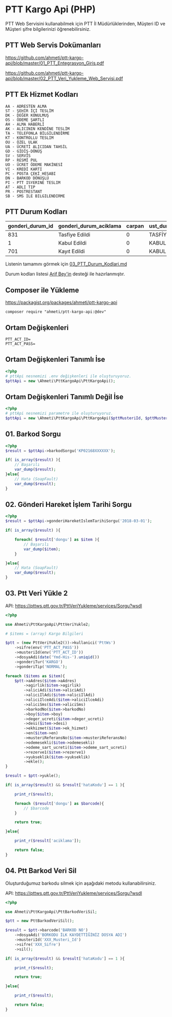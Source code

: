 # PTT Kargo Api (PHP)
PTT Web Servisini kullanabilmek için PTT İl Müdürlüklerinden, Müşteri ID ve Müşteri şifre bilgilerinizi öğrenebilirsiniz.

## PTT Web Servis Dokümanları
https://github.com/ahmeti/ptt-kargo-api/blob/master/01_PTT_Entegrasyon_Giris.pdf

https://github.com/ahmeti/ptt-kargo-api/blob/master/02_PTT_Veri_Yukleme_Web_Servisi.pdf

## PTT Ek Hizmet Kodları
```
AA - ADRESTEN ALMA
ST - ŞEHİR İÇİ TESLİM
DK - DEĞER KONULMUŞ
OS - ÖDEME ŞARTLI
AH - ALMA HABERLİ
AK - ALICININ KENDİNE TESLİM
TA - TELEFONLA BİLGİLENDİRME
KT - KONTROLLU TESLIM
OU - ÖZEL ULAK
UA - ÜCRETİ ALICIDAN TAHSİL
GD - GİDİŞ-DÖNÜŞ
SV - SERVİS
RP - RESMİ PUL
UO - ÜCRET ÖDEME MAKİNESİ
VI - KREDİ KARTI
PC - POSTA ÇEKİ HESABI
DN - BARKOD DÖNÜŞLÜ
PI - PTT ISYERINE TESLIM
AT - ADLI TIP
PR - POSTRESTANT
SB - SMS ILE BILGILENDIRME
```

## PTT Durum Kodları
| gonderi_durum_id | gonderi_durum_aciklama                                                | carpan | ust_durum_ad         | ust_durum_id |
|------------------|-----------------------------------------------------------------------|--------|----------------------|--------------|
| 831              | Tasfiye Edildi                                                        | 0      | TASFİYE              | 999          |
| 1                | Kabul Edildi                                                          | 0      | KABUL                | 1000         |
| 701              | Kayıt Edildi                                                          | 0      | KABUL                | 1000         |

Listenin tamamını görmek için [03_PTT_Durum_Kodlari.md](https://github.com/ahmeti/ptt-kargo-api/blob/master/03_PTT_Durum_Kodlari.md) 

Durum kodları listesi [Arif Bey'in](https://github.com/arifw3) desteği ile hazırlanmıştır.

## Composer ile Yükleme
https://packagist.org/packages/ahmeti/ptt-kargo-api
```code
composer require "ahmeti/ptt-kargo-api:@dev"
```

## Ortam Değişkenleri
```code
PTT_ACT_ID=
PTT_ACT_PASS=
```

## Ortam Değişkenleri Tanımlı İse
```php
<?php
# pttApi nesnemizi .env değişkenleri ile oluşturuyoruz.
$pttApi = new \Ahmeti\PttKargoApi\PttKargoApi();
```

## Ortam Değişkenleri Tanımlı Değil İse
```php
<?php
# pttApi nesnemizi parametre ile oluşturuyoruz.
$pttApi = new \Ahmeti\PttKargoApi\PttKargoApi($pttMusteriId, $pttMusteriSifre);
```

## 01. Barkod Sorgu
```php
<?php
$result = $pttApi->barkodSorgu('KP02168XXXXXX');

if( is_array($result) ){
    // Başarılı
    var_dump($result);
}else{
    // Hata (SoapFault)
    var_dump($result);
}
```

## 02. Gönderi Hareket İşlem Tarihi Sorgu
```php
<?php
$result = $pttApi->gonderiHareketIslemTarihiSorgu('2018-03-01');

if( is_array($result) ){

    foreach( $result['dongu'] as $item ){
        // Başarılı
        var_dump($item);
    }

}else{
    // Hata (SoapFault)
    var_dump($result);
}
```

## 03. Ptt Veri Yükle 2

API: https://pttws.ptt.gov.tr/PttVeriYukleme/services/Sorgu?wsdl

```php
<?php

use Ahmeti\PttKargoApi\PttVeriYukle2;

# $items = (array) Kargo Bilgileri

$ptt = (new PttVeriYukle2())->kullanici('PttWs')
    ->sifre(env('PTT_ACT_PASS'))
    ->musteriId(env('PTT_ACT_ID'))
    ->dosyaAdi(date('Ymd-His-').uniqid())
    ->gonderiTur('KARGO')
    ->gonderiTip('NORMAL');

foreach ($items as $item){
    $ptt->aAdres($item->aAdres)
        ->agirlik($item->agirlik)
        ->aliciAdi($item->aliciAdi)
        ->aliciIlAdi($item->aliciIlAdi)
        ->aliciIlceAdi($item->aliciIlceAdi)
        ->aliciSms($item->aliciSms)
        ->barkodNo($item->barkodNo)
        ->boy($item->boy)
        ->deger_ucreti($item->deger_ucreti)
        ->desi($item->desi)
        ->ekhizmet($item->ek_hizmet)
        ->en($item->en)
        ->musteriReferansNo($item->musteriReferansNo)
        ->odemesekli($item->odemesekli)
        ->odeme_sart_ucreti($item->odeme_sart_ucreti)
        ->rezerve1($item->rezerve1)
        ->yukseklik($item->yukseklik)
        ->ekle();
}

$result = $ptt->yukle();

if( is_array($result) && $result['hataKodu'] == 1 ){

    print_r($result);

    foreach ($result['dongu'] as $barcode){
        // $barcode
    }

    return true;

}else{

    print_r($result['aciklama']);

    return false;
}
```

## 04. Ptt Barkod Veri Sil
Oluşturduğumuz barkodu silmek için aşağıdaki metodu kullanabilirsiniz.

API: https://pttws.ptt.gov.tr/PttVeriYukleme/services/Sorgu?wsdl

```php
<?php

use Ahmeti\PttKargoApi\PttBarkodVeriSil;

$ptt = new PttBarkodVeriSil();

$result = $ptt->barcode('BARKOD NO')
    ->dosyaAdi('BORKODU İLK KAYDETTİĞİNİZ DOSYA ADI')
    ->musteriId('XXX_Musteri_Id')
    ->sifre('XXX_Sifre')
    ->sil();

if( is_array($result) && $result['hataKodu'] == 1 ){

    print_r($result);

    return true;

}else{

    print_r($result);

    return false;
}
```
